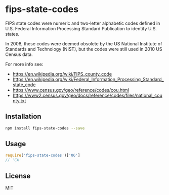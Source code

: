 # fips-state-codes 

FIPS state codes were numeric and two-letter alphabetic codes defined in U.S. Federal Information Processing Standard Publication to identify U.S. states.

In 2008, these codes were deemed obsolete by the US National Institute of Standards and Technology (NIST), but the codes were still used in 2010 US Census data.

For more info see:

- https://en.wikipedia.org/wiki/FIPS_county_code
- https://en.wikipedia.org/wiki/Federal_Information_Processing_Standard_state_code
- https://www.census.gov/geo/reference/codes/cou.html
- https://www2.census.gov/geo/docs/reference/codes/files/national_county.txt

## Installation

```sh
npm install fips-state-codes --save
```

## Usage

```js
require('fips-state-codes')['06']
// 'CA'
```

## License

MIT
